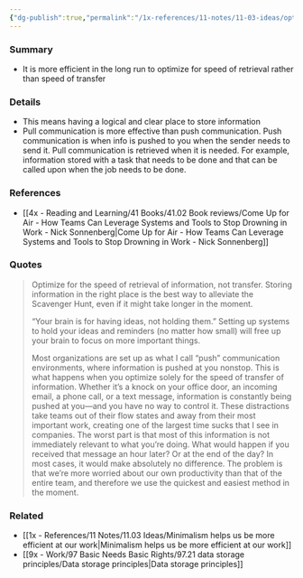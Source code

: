 ```yaml
---
{"dg-publish":true,"permalink":"/1x-references/11-notes/11-03-ideas/optimize-for-speed-of-retrieval-rather-than-speed-of-transfer/","title":"Optimize for speed of retrieval rather than speed of saving","created":"2025-01-15T19:59:20.733+03:00","updated":"2025-01-15T19:59:20.733+03:00"}
---
```



### Summary
- It is more efficient in the long run to optimize for speed of retrieval rather than speed of transfer

### Details
- This means having a logical and clear place to store information
- Pull communication is more effective than push communication. Push communication is when info is pushed to you when the sender needs to send it. Pull communication is retrieved when it is needed. For example, information stored with a task that needs to be done and that can be called upon when the job needs to be done.

### References
- [[4x - Reading and Learning/41 Books/41.02 Book reviews/Come Up for Air - How Teams Can Leverage Systems and Tools to Stop Drowning in Work - Nick Sonnenberg\|Come Up for Air - How Teams Can Leverage Systems and Tools to Stop Drowning in Work - Nick Sonnenberg]]

### Quotes
> Optimize for the speed of retrieval of information, not transfer. Storing information in the right place is the best way to alleviate the Scavenger Hunt, even if it might take longer in the moment.
> 
> “Your brain is for having ideas, not holding them.” Setting up systems to hold your ideas and reminders (no matter how small) will free up your brain to focus on more important things.
> 
> Most organizations are set up as what I call “push” communication environments, where information is pushed at you nonstop. This is what happens when you optimize solely for the speed of transfer of information. Whether it’s a knock on your office door, an incoming email, a phone call, or a text message, information is constantly being pushed at you—and you have no way to control it. These distractions take teams out of their flow states and away from their most important work, creating one of the largest time sucks that I see in companies. The worst part is that most of this information is not immediately relevant to what you’re doing. What would happen if you received that message an hour later? Or at the end of the day? In most cases, it would make absolutely no difference. The problem is that we’re more worried about our own productivity than that of the entire team, and therefore we use the quickest and easiest method in the moment.


### Related
- [[1x - References/11 Notes/11.03 Ideas/Minimalism helps us be more efficient at our work\|Minimalism helps us be more efficient at our work]]
- [[9x - Work/97 Basic Needs Basic Rights/97.21 data storage principles/Data storage principles\|Data storage principles]]